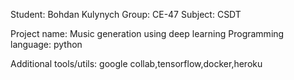 Student: Bohdan Kulynych
Group: CE-47
Subject: CSDT

Project name: Music generation using deep learning
Programming language: python

Additional tools/utils: google collab,tensorflow,docker,heroku

